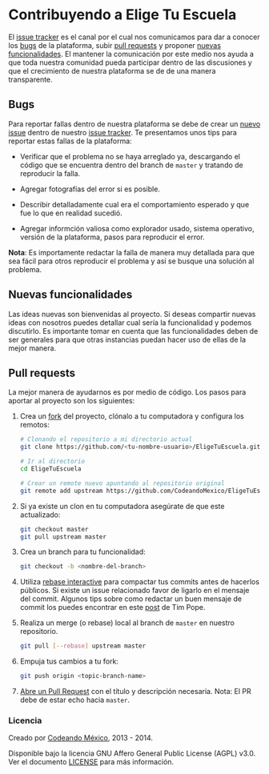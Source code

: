 # Contribuyendo a Elige Tu Escuela

El [issue tracker](https://github.com/CodeandoMexico/EligeTuEscuela/issues)
es el canal por el cual nos comunicamos para dar a conocer los [bugs](#bugs)
de la plataforma, subir [pull requests](#pull-requests) y
proponer [nuevas funcionalidades](#nuevas-funcionalidades). El mantener la
comunicación por este medio nos ayuda a que toda nuestra comunidad pueda
participar dentro de las discusiones y que el crecimiento de nuestra
plataforma se de de una manera transparente.

## Bugs

Para reportar fallas dentro de nuestra plataforma se debe de crear un [nuevo issue](https://github.com/CodeandoMexico/EligeTuEscuela/issues/new) dentro de nuestro [issue tracker](https://github.com/CodeandoMexico/EligeTuEscuela/issues). Te presentamos unos tips para reportar estas fallas de la plataforma:

- Verificar que el problema no se haya arreglado ya, descargando el código que
se encuentra dentro del branch de `master` y tratando de reproducir la falla.

- Agregar fotografías del error si es posible.

- Describir detalladamente cual era el comportamiento esperado y que fue
lo que en realidad sucedió.

- Agregar informción valiosa como explorador usado, sistema operativo, versión
de la plataforma, pasos para reproducir el error.

**Nota**: Es importamente redactar la falla de manera muy detallada para que sea fácil para otros reproducir el problema y así se busque una solución al problema.

## Nuevas funcionalidades

Las ideas nuevas son bienvenidas al proyecto. Si deseas compartir nuevas ideas
con nosotros puedes detallar cual sería la funcionalidad y podemos discutirlo.
Es importante tomar en cuenta que las funcionalidades deben de ser generales
para que otras instancias puedan hacer uso de ellas de la mejor manera.

## Pull requests

La mejor manera de ayudarnos es por medio de código. Los pasos para aportar al proyecto son los siguientes:

1. Crea un [fork](http://help.github.com/fork-a-repo/) del proyecto, clónalo
a tu computadora y configura los remotos:

   ```bash
   # Clonando el repositorio a mi directorio actual
   git clone https://github.com/<tu-nombre-usuario>/EligeTuEscuela.git

   # Ir al directorio
   cd EligeTuEscuela

   # Crear un remote nuevo apuntando al repositorio original
   git remote add upstream https://github.com/CodeandoMexico/EligeTuEscuela.git
   ```

2. Si ya existe un clon en tu computadora asegúrate de que este actualizado:

   ```bash
   git checkout master
   git pull upstream master
   ```

3. Crea un branch para tu funcionalidad:
   ```bash
   git checkout -b <nombre-del-branch>
   ```

4. Utiliza [rebase interactive](https://help.github.com/articles/interactive-rebase)
para compactar tus commits antes de hacerlos públicos. Si existe un issue
relacionado favor de ligarlo en el mensaje del commit. Algunos tips sobre como redactar un buen mensaje de commit los puedes encontrar en este [post](http://tbaggery.com/2008/04/19/a-note-about-git-commit-messages.html) de Tim Pope.

5. Realiza un merge (o rebase) local al branch de `master` en nuestro repositorio.

   ```bash
   git pull [--rebase] upstream master
   ```

6. Empuja tus cambios a tu fork:

   ```bash
   git push origin <topic-branch-name>
   ```

7. [Abre un Pull Request](https://help.github.com/articles/using-pull-requests/)
con el título y descripción necesaria. Nota: El PR debe de estar echo hacia
`master`.

### Licencia

Creado por [Codeando México](https://github.com/CodeandoMexico?tab=members), 2013 - 2014.

Disponible bajo la licencia GNU Affero General Public License (AGPL) v3.0. Ver el documento [LICENSE](/LICENSE) para más información.
